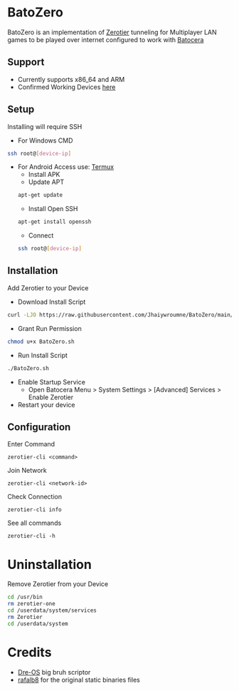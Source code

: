 # BatoZero
BatoZero is an implementation of [Zerotier](https://github.com/zerotier/ZeroTierOne) tunneling for Multiplayer LAN games to be played over internet configured to work with [Batocera](https://batocera.org/)

## Support
- Currently supports x86_64 and ARM
- Confirmed Working Devices [here](https://raw.githubusercontent.com/Dre-OS/BatoZero/main/Devices.txt)

## Setup
Installing will require SSH
- For Windows CMD
```sh
ssh root@[device-ip]
```
- For Android Access use: [Termux](https://f-droid.org/en/packages/com.termux/)
   * Install APK
   * Update APT
   ```sh
   apt-get update
   ```
   * Install Open SSH
   ```sh
   apt-get install openssh
   ```
   * Connect
   ```sh
   ssh root@[device-ip]
   ```
## Installation
Add Zerotier to your Device
 - Download Install Script
```sh
curl -LJO https://raw.githubusercontent.com/Jhaiywroumne/BatoZero/main/BatoZero.sh
```
 - Grant Run Permission
 ```sh
chmod u+x BatoZero.sh
```
 - Run Install Script
```sh
./BatoZero.sh
```
 - Enable Startup Service
     * Open Batocera Menu > System Settings > [Advanced] Services > Enable Zerotier
- Restart your device

## Configuration
Enter Command
```
zerotier-cli <command>
```
Join Network
```
zerotier-cli <network-id>
```
Check Connection
```
zerotier-cli info
```

See all commands
```
zerotier-cli -h
```
# Uninstallation
Remove Zerotier from your Device
```sh
cd /usr/bin
rm zerotier-one
cd /userdata/system/services
rm Zerotier
cd /userdata/system
```
# Credits
- [Dre-OS](https://github.com/Dre-OS)  big bruh scriptor
- [rafalb8](https://github.com/rafalb8)  for the original static binaries files
